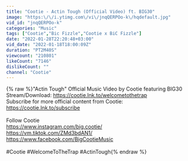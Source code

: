 ```yaml
---
title: "Cootie - Actin Tough (Official Video) ft. BIG30"
image: "https:\/\/i.ytimg.com\/vi\/jnqQERPOo-k\/hqdefault.jpg"
vid_id: "jnqQERPOo-k"
categories: "Music"
tags: ["Cootie","Bic Fizzle","Cootie x BiC Fizzle"]
date: "2022-01-28T22:20:48+03:00"
vid_date: "2022-01-18T18:00:09Z"
duration: "PT2M40S"
viewcount: "210801"
likeCount: "7146"
dislikeCount: ""
channel: "Cootie"
---
```

{% raw %}&quot;Actin Tough&quot; Official Music Video by Cootie featuring BIG30<br />Stream/Download: <a rel="nofollow" target="blank" href="https://cootie.lnk.to/welcometothetrap">https://cootie.lnk.to/welcometothetrap</a><br />Subscribe for more official content from Cootie: <a rel="nofollow" target="blank" href="https://cootie.lnk.to/subscribe">https://cootie.lnk.to/subscribe</a><br /><br />Follow Cootie<br /><a rel="nofollow" target="blank" href="https://www.instagram.com/big.cootie/">https://www.instagram.com/big.cootie/</a><br /><a rel="nofollow" target="blank" href="https://vm.tiktok.com/ZMd3bdAN1/">https://vm.tiktok.com/ZMd3bdAN1/</a><br /><a rel="nofollow" target="blank" href="https://www.facebook.com/BigCootieMusic">https://www.facebook.com/BigCootieMusic</a><br /><br />#Cootie #WelcomeToTheTrap #ActinTough{% endraw %}
